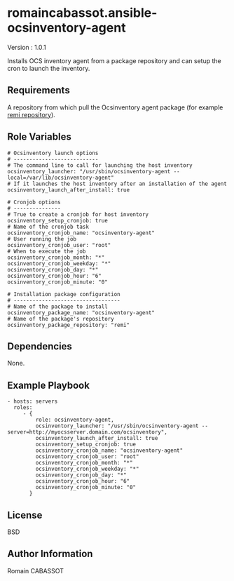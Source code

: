 romaincabassot.ansible-ocsinventory-agent
=========

Version : 1.0.1

Installs OCS inventory agent from a package repository and can setup the cron to launch the inventory.



Requirements
------------

A repository from which pull the Ocsinventory agent package (for example [remi repository](http://rpms.famillecollet.com/)).

Role Variables
--------------

    # Ocsinventory launch options
    # ---------------------------
    # The command line to call for launching the host inventory
    ocsinventory_launcher: "/usr/sbin/ocsinventory-agent --local=/var/lib/ocsinventory-agent"
    # If it launches the host inventory after an installation of the agent
    ocsinventory_launch_after_install: true
    
    # Cronjob options
    # ---------------
    # True to create a cronjob for host inventory
    ocsinventory_setup_cronjob: true
    # Name of the cronjob task
    ocsinventory_cronjob_name: "ocsinventory-agent"
    # User running the job
    ocsinventory_cronjob_user: "root"
    # When to execute the job
    ocsinventory_cronjob_month: "*"
    ocsinventory_cronjob_weekday: "*"
    ocsinventory_cronjob_day: "*"
    ocsinventory_cronjob_hour: "6"
    ocsinventory_cronjob_minute: "0"
    
    # Installation package configuration
    # ----------------------------------
    # Name of the package to install
    ocsinventory_package_name: "ocsinventory-agent"
    # Name of the package's repository
    ocsinventory_package_repository: "remi"


Dependencies
------------

None.  

Example Playbook
----------------

    - hosts: servers
      roles:
         - { 
             role: ocsinventory-agent, 
             ocsinventory_launcher: "/usr/sbin/ocsinventory-agent --server=http://myocsserver.domain.com/ocsinventory",
             ocsinventory_launch_after_install: true
             ocsinventory_setup_cronjob: true
             ocsinventory_cronjob_name: "ocsinventory-agent"
             ocsinventory_cronjob_user: "root"
             ocsinventory_cronjob_month: "*"
             ocsinventory_cronjob_weekday: "*"
             ocsinventory_cronjob_day: "*"
             ocsinventory_cronjob_hour: "6"
             ocsinventory_cronjob_minute: "0"
           }

License
-------

BSD

Author Information
------------------

Romain CABASSOT
